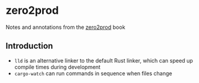 # zero2prod

Notes and annotations from the [zero2prod](https://www.zero2prod.com/) book

## Introduction

- `lld` is an alternative linker to the default Rust linker, which can speed up
  compile times during development
- `cargo-watch` can run commands in sequence when files change
